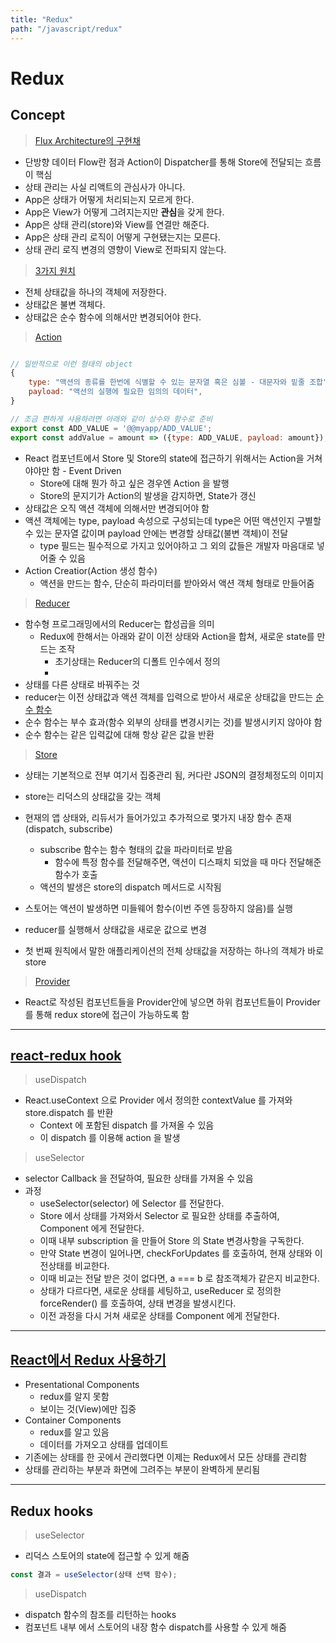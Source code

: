 ```yaml
---
title: "Redux"
path: "/javascript/redux"
---
```

# Redux

## Concept

> [Flux Architecture의 구현채]((https://haruair.github.io/flux/docs/overview.html))

- 단방향 데이터 Flow란 점과 Action이 Dispatcher를 통해 Store에 전달되는 흐름이 핵심
- 상태 관리는 사실 리액트의 관심사가 아니다.
- App은 상태가 어떻게 처리되는지 모르게 한다.
- App은 View가 어떻게 그려지는지만 **관심**을 갖게 한다.
- App은 상태 관리(store)와 View를 연결만 해준다.
- App은 상태 관리 로직이 어떻게 구현됐는지는 모른다.
- 상태 관리 로직 변경의 영향이 View로 전파되지 않는다.

> [3가지 원치](https://redux.js.org/introduction/three-principles)

- 전체 상태값을 하나의 객체에 저장한다.
- 상태값은 불변 객체다.
- 상태값은 순수 함수에 의해서만 변경되어야 한다.

> [Action](https://redux.js.org/basics/actions)

```javascript 

// 일반적으로 이런 형태의 object
{
    type: "액션의 종류를 한번에 식별할 수 있는 문자열 혹은 심볼 - 대문자와 밑줄 조합",
    payload: "액션의 실행에 필요한 임의의 데이터",
}

// 조금 편하게 샤용하려면 아래와 같이 상수와 함수로 준비
export const ADD_VALUE = '@@myapp/ADD_VALUE';
export const addValue = amount => ({type: ADD_VALUE, payload: amount});

```

- React 컴포넌트에서 Store 및 Store의 state에 접근하기 위해서는 Action을 거쳐야야만 함 - Event Driven
  - Store에 대해 뭔가 하고 싶은 경우엔 Action 을 발행
  - Store의 문지기가 Action의 발생을 감지하면, State가 갱신
- 상태값은 오직 액션 객체에 의해서만 변경되어야 함
- 액션 객체에는 type, payload 속성으로 구성되는데 type은 어떤 액션인지 구별할 수 있는 문자열 값이며 payload 안에는 변경할 상태값(불변 객체)이 전달
  - type 필드는 필수적으로 가지고 있어야하고 그 외의 값들은 개발자 마음대로 넣어줄 수 있음
- Action Creatior(Action 생성 함수)
  - 액션을 만드는 함수, 단순히 파라미터를 받아와서 액션 객체 형태로 만들어줌


> [Reducer](https://redux.js.org/basics/actions)

- 함수형 프로그래밍에서의 Reducer는 합성곱을 의미
  - Redux에 한해서는 아래와 같이 이전 상태와 Action을 합쳐, 새로운 state를 만드는 조작
    - 초기상태는 Reducer의 디폴트 인수에서 정의
    - 
- 상태를 다른 상태로 바꿔주는 것
- reducer는 이전 상태값과 액션 객체를 입력으로 받아서 새로운 상태값을 만드는 [순수 함수](https://en.wikipedia.org/wiki/Pure_function)
- 순수 함수는 부수 효과(함수 외부의 상태를 변경시키는 것)를 발생시키지 않아야 함
-  순수 함수는 같은 입력값에 대해 항상 같은 값을 반환


> [Store](https://redux.js.org/basics/store)

- 상태는 기본적으로 전부 여기서 집중관리 됨, 커다란 JSON의 결정체정도의 이미지

- store는 리덕스의 상태값을 갖는 객체
- 현재의 앱 상태와, 리듀서가 들어가있고 추가적으로 몇가지 내장 함수 존재(dispatch, subscribe)
  - subscribe 함수는 함수 형태의 값을 파라미터로 받음 
    - 함수에 특정 함수를 전달해주면, 액션이 디스패치 되었을 때 마다 전달해준 함수가 호출
  - 액션의 발생은 store의 dispatch 메서드로 시작됨
- 스토어는 액션이 발생하면 미들웨어 함수(이번 주엔 등장하지 않음)를 실행
- reducer를 실행해서 상태값을 새로운 값으로 변경
- 첫 번째 원칙에서 말한 애플리케이션의 전체 상태값을 저장하는 하나의 객체가 바로 store


> [Provider](https://react-redux.js.org/api/provider)

- React로 작성된 컴포넌트들을 Provider안에 넣으면 하위 컴포넌트들이 Provider를 통해 redux store에 접근이 가능하도록 함

---

## [react-redux hook]([https://medium.com/@pks2974/redux-hook-%EC%82%B4%ED%8E%B4%EB%B3%B4%EA%B8%B0-3b92b4d75466](https://medium.com/@pks2974/redux-hook-살펴보기-3b92b4d75466))

> useDispatch

- React.useContext 으로 Provider 에서 정의한 contextValue 를 가져와 store.dispatch 를 반환
  - Context 에 포함된 dispatch 를 가져올 수 있음
  - 이 dispatch 를 이용해 action 을 발생

> useSelector

- selector Callback 을 전달하여, 필요한 상태를 가져올 수 있음
- 과정
  - useSelector(selector) 에 Selector 를 전달한다.
  - Store 에서 상태를 가져와서 Selector 로 필요한 상태를 추출하여, Component 에게 전달한다.
  - 이때 내부 subscription 을 만들어 Store 의 State 변경사항을 구독한다.
  - 만약 State 변경이 일어나면, checkForUpdates 를 호출하여, 현재 상태와 이전상태를 비교한다.
  - 이때 비교는 전달 받은 것이 없다면, a === b 로 참조객체가 같은지 비교한다.
  - 상태가 다르다면, 새로운 상태를 세팅하고, useReducer 로 정의한 forceRender() 를 호출하여, 상태 변경을 발생시킨다.
  - 이전 과정을 다시 거쳐 새로운 상태를 Component 에게 전달한다.

---

## [React에서 Redux 사용하기](https://redux.js.org/basics/usage-with-react)

- Presentational Components
  - redux를 알지 못함
  - 보이는 것(View)에만 집중
- Container Components
  - redux를 알고 있음
  - 데이터를 가져오고 상태를 업데이트
- 기존에는 상태를 한 곳에서 관리했다면 이제는 Redux에서 모든 상태를 관리함
- 상태를 관리하는 부분과 화면에 그려주는 부분이 완벽하게 분리됨

---

## Redux hooks

> useSelector

- 리덕스 스토어의 state에 접근할 수 있게 해줌
```javascript
const 결과 = useSelector(상태 선택 함수);
```

> useDispatch

- dispatch 함수의 참조를 리턴하는 hooks
- 컴포넌트 내부 에서 스토어의 내장 함수 dispatch를 사용할 수 있게 해줌